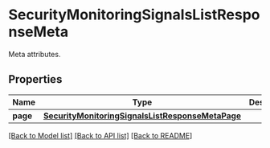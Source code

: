 # SecurityMonitoringSignalsListResponseMeta

Meta attributes.
## Properties
Name | Type | Description | Notes
------------ | ------------- | ------------- | -------------
**page** | [**SecurityMonitoringSignalsListResponseMetaPage**](SecurityMonitoringSignalsListResponseMetaPage.md) |  | [optional] 

[[Back to Model list]](README.md#documentation-for-models) [[Back to API list]](README.md#documentation-for-api-endpoints) [[Back to README]](README.md)


